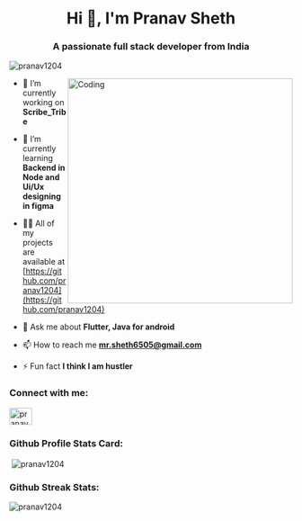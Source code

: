 <h1 align="center">Hi 👋, I'm Pranav Sheth</h1>
<h3 align="center">A passionate full stack developer from India</h3>

<p align="left"> <img src="https://komarev.com/ghpvc/?username=pranav1204&label=Profile%20views&color=0e75b6&style=flat" alt="pranav1204" /> </p>

<img align="right" alt="Coding" width="400" src="https://cdn.dribbble.com/users/1162077/screenshots/3848914/programmer.gif">

- 🔭 I’m currently working on **Scribe_Tribe**

- 🌱 I’m currently learning **Backend in Node and Ui/Ux designing in figma**

- 👨‍💻 All of my projects are available at [https://github.com/pranav1204](https://github.com/pranav1204)

- 💬 Ask me about **Flutter, Java for android**

- 📫 How to reach me **mr.sheth6505@gmail.com**

- ⚡ Fun fact **I think I am hustler**

<h3 align="left">Connect with me:</h3>
<p align="left">
<a href="https://linkedin.com/in/pranav sheth" target="blank"><img align="center" src="https://raw.githubusercontent.com/rahuldkjain/github-profile-readme-generator/master/src/images/icons/Social/linked-in-alt.svg" alt="pranav sheth" height="30" width="40" /></a>
</p>
<h3 align="left">Github Profile Stats Card:</h3>
<p>&nbsp;<img align="center" src="https://github-readme-stats.vercel.app/api?username=pranav1204&show_icons=true&locale=en" alt="pranav1204" /></p>
<h3 align="left">Github Streak Stats:</h3>
<p><img align="center" src="https://github-readme-streak-stats.herokuapp.com/?user=pranav1204&" alt="pranav1204" /></p>
